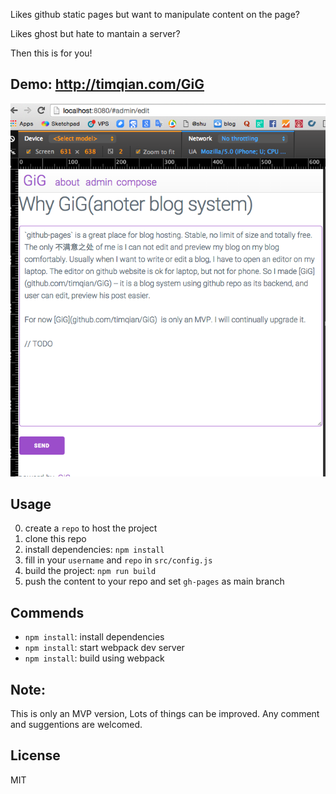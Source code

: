 Likes github static pages but want to manipulate content on the page?

Likes ghost but hate to mantain a server?

Then this is for you!

## Demo: http://timqian.com/GiG

![](./public/screenshot.png)

## Usage

0. create a `repo` to host the project
1. clone this repo
2. install dependencies: `npm install`
3. fill in your `username` and `repo` in `src/config.js`
2. build the project: `npm run build`
3. push the content to your repo and set `gh-pages` as main branch

## Commends

- `npm install`: install dependencies
- `npm install`: start webpack dev server
- `npm install`: build using webpack

## Note:

This is only an MVP version, Lots of things can be improved. Any comment and suggentions are welcomed.

## License

MIT
